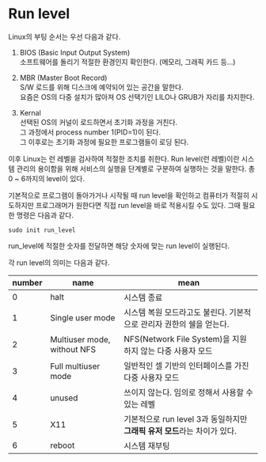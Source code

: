# Run level
  
Linux의 부팅 순서는 우선 다음과 같다.  
  
1) BIOS (Basic Input Output System)  
    소프트웨어를 돌리기 적절한 환경인지 확인한다. (메모리, 그래픽 카드 등...)  
  
2) MBR (Master Boot Record)  
    S/W 로드를 위해 디스크에 예약되어 있는 공간을 말한다.  
    요즘은 OS의 다중 설치가 많아져 OS 선택기인 LILO나 GRUB가 자리를 차지한다.  
  
3) Kernal  
    선택된 OS의 커널이 로드하면서 초기화 과정을 거친다.  
    그 과정에서 process number 1(PID=1)이 된다.  
    그 이후로는 초기화 과정에 필요한 프로그램들이 로딩 된다.
  
이후 Linux는 런 레벨을 검사하여 적절한 조치를 취한다. Run level(런 레벨)이란 시스템 관리의 용이함을 위해 서비스의 실행을 단계별로 구분하여 실행하는 것을 말한다. 총 0 ~ 6까지의 level이 있다.  
  
기본적으로 프로그램이 돌아가거나 시작될 때 run level을 확인하고 컴퓨터가 적절히 시도하지만 프로그래머가 원한다면 직접 run level을 바로 적용시킬 수도 있다. 그때 필요한 명령은 다음과 같다.  
  
	sudo init run_level
  
run_level에 적절한 숫자를 전달하면 해당 숫자에 맞는 run level이 실행된다.  
  
각 run level의 의미는 다음과 같다.  
  
number | name | mean
-------|------|-------
0 | halt | 시스템 종료
1 | Single user mode | 시스템 복원 모드라고도 불린다. 기본적으로 관리자 권한의 쉘을 얻는다.
2 | Multiuser mode, without NFS | NFS(Network File System)을 지원하지 않는 다중 사용자 모드
3 | Full multiuser mode | 일반적인 셀 기반의 인터페이스를 가진 다중 사용자 모드
4 | unused | 쓰이지 않는다. 임의로 정해서 사용할 수 있는 레벨
5 | X11 | 기본적으로 run level 3과 동일하지만 **그래픽 유저 모드**라는 차이가 있다.
6 | reboot | 시스템 재부팅
  
